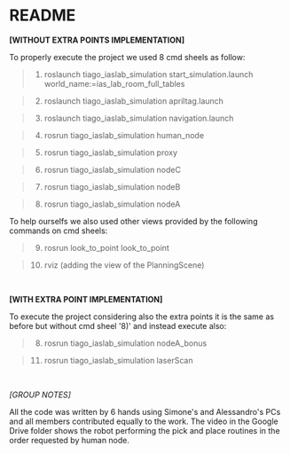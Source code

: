 # README #

**[WITHOUT EXTRA POINTS IMPLEMENTATION]**

To properly execute the project we used 8 cmd sheels as follow:

> 1) roslaunch tiago_iaslab_simulation start_simulation.launch world_name:=ias_lab_room_full_tables

> 2) roslaunch tiago_iaslab_simulation apriltag.launch

> 3) roslaunch tiago_iaslab_simulation navigation.launch

> 4) rosrun tiago_iaslab_simulation human_node

> 5) rosrun tiago_iaslab_simulation proxy

> 6) rosrun tiago_iaslab_simulation nodeC

> 7) rosrun tiago_iaslab_simulation nodeB

> 8) rosrun tiago_iaslab_simulation nodeA

To help ourselfs we also used other views provided by the following commands on cmd sheels:

> 9) rosrun look_to_point look_to_point

> 10) rviz
(adding the view of the PlanningScene)

<br />

**[WITH EXTRA POINT IMPLEMENTATION]**

To execute the project considering also the extra points it is the same as before but without cmd sheel '8)' and instead execute also:

> 8) rosrun tiago_iaslab_simulation nodeA_bonus

> 11) rosrun tiago_iaslab_simulation laserScan

<br />

*[GROUP NOTES]*

All the code was written by 6 hands using Simone's and Alessandro's PCs and all members contributed equally to the work. The video in the Google Drive folder shows the robot performing the pick and place routines in the order requested by human node.